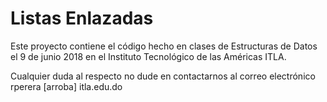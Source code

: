 # Listas Enlazadas

Este proyecto contiene el código hecho en clases de Estructuras de Datos el 9 de junio 2018 en el Instituto Tecnológico de las Américas ITLA.

Cualquier duda al respecto no dude en contactarnos al correo electrónico rperera [arroba] itla.edu.do 
